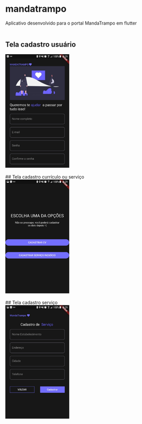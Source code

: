 # mandatrampo

Aplicativo desenvolvido para o portal MandaTrampo em flutter
<br><br>
## Tela cadastro usuário<br>
<img src="https://github.com/dsicari/mandatrampo-app/blob/master/images/telas/tela_cadastro_usuario.jfif?raw=true" width="200">
<br><br>
## Tela cadastro currículo ou serviço<br>
<img src="https://github.com/dsicari/mandatrampo-app/blob/master/images/telas/tela_cadastro_cv_servico.jfif?raw=true" width="200">
<br><br>
## Tela cadastro serviço<br>
<img src="https://github.com/dsicari/mandatrampo-app/blob/master/images/telas/tela_cadastro_servico.jfif?raw=true" width="200">
